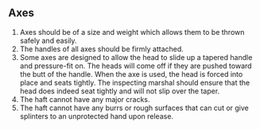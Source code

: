 ## Axes
1.  Axes should be of a size and weight which allows them to be thrown safely and easily.
2.  The handles of all axes should be firmly attached.
3.  Some axes are designed to allow the head to slide up a tapered handle and pressure-fit on. The heads will come off if they are pushed toward the butt of the handle. When the axe is used, the head is forced into place and seats tightly. The inspecting marshal should ensure that the head does indeed seat tightly and will not slip over the taper.
4.  The haft cannot have any major cracks.
5.  The haft cannot have any burrs or rough surfaces that can cut or give splinters to an unprotected hand upon release.

